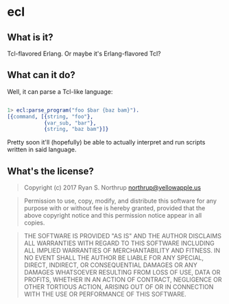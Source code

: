 # ecl

## What is it?

Tcl-flavored Erlang.  Or maybe it's Erlang-flavored Tcl?

## What can it do?

Well, it can parse a Tcl-like language:

```erlang

1> ecl:parse_program("foo $bar {baz bam}").
[{command, [{string, "foo"},
            {var_sub, "bar"},
            {string, "baz bam"}]}

```

Pretty soon it'll (hopefully) be able to actually interpret and run scripts written in said language.

## What's the license?

> Copyright (c) 2017 Ryan S. Northrup <northrup@yellowapple.us>

> Permission to use, copy, modify, and distribute this software for any
> purpose with or without fee is hereby granted, provided that the above
> copyright notice and this permission notice appear in all copies.

> THE SOFTWARE IS PROVIDED "AS IS" AND THE AUTHOR DISCLAIMS ALL WARRANTIES
> WITH REGARD TO THIS SOFTWARE INCLUDING ALL IMPLIED WARRANTIES OF
> MERCHANTABILITY AND FITNESS. IN NO EVENT SHALL THE AUTHOR BE LIABLE FOR
> ANY SPECIAL, DIRECT, INDIRECT, OR CONSEQUENTIAL DAMAGES OR ANY DAMAGES
> WHATSOEVER RESULTING FROM LOSS OF USE, DATA OR PROFITS, WHETHER IN AN
> ACTION OF CONTRACT, NEGLIGENCE OR OTHER TORTIOUS ACTION, ARISING OUT OF
> OR IN CONNECTION WITH THE USE OR PERFORMANCE OF THIS SOFTWARE.